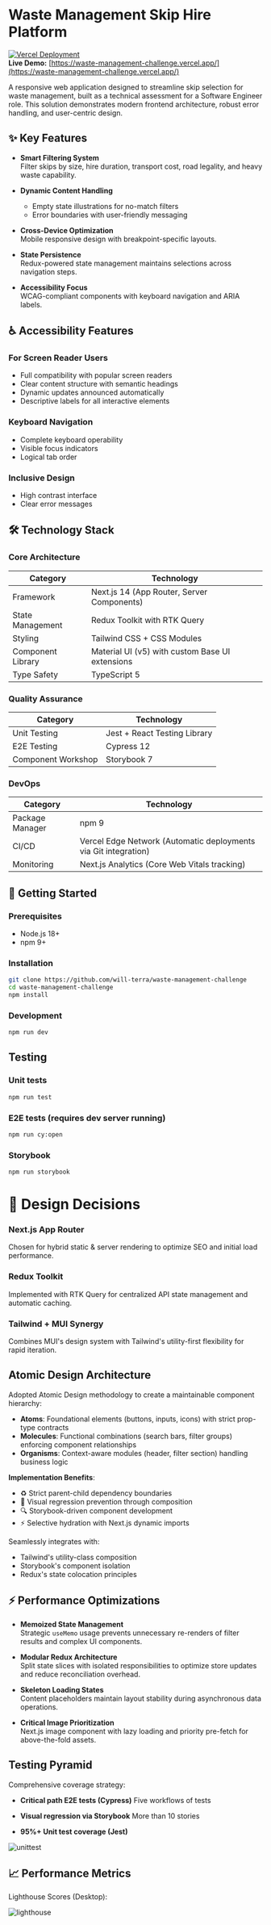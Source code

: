 # Waste Management Skip Hire Platform

[![Vercel Deployment](https://img.shields.io/badge/Deployed%20on-Vercel-black?logo=vercel)](https://waste-management-challenge.vercel.app/)  
**Live Demo:** [https://waste-management-challenge.vercel.app/](https://waste-management-challenge.vercel.app/)

A responsive web application designed to streamline skip selection for waste management, built as a technical assessment for a Software Engineer role. This solution demonstrates modern frontend architecture, robust error handling, and user-centric design.

## ✨ Key Features

- **Smart Filtering System**  
  Filter skips by size, hire duration, transport cost, road legality, and heavy waste capability.
  
- **Dynamic Content Handling**
  - Empty state illustrations for no-match filters
  - Error boundaries with user-friendly messaging

- **Cross-Device Optimization**  
  Mobile responsive design with breakpoint-specific layouts.

- **State Persistence**  
  Redux-powered state management maintains selections across navigation steps.

- **Accessibility Focus**  
  WCAG-compliant components with keyboard navigation and ARIA labels.

## ♿  Accessibility Features
  
### For Screen Reader Users
- Full compatibility with popular screen readers
- Clear content structure with semantic headings
- Dynamic updates announced automatically
- Descriptive labels for all interactive elements

### Keyboard Navigation
- Complete keyboard operability
- Visible focus indicators
- Logical tab order

### Inclusive Design
- High contrast interface
- Clear error messages

## 🛠 Technology Stack

### Core Architecture
| Category              | Technology                                                                 |
|-----------------------|----------------------------------------------------------------------------|
| Framework             | Next.js 14 (App Router, Server Components)                                 |
| State Management      | Redux Toolkit with RTK Query                                               |
| Styling               | Tailwind CSS + CSS Modules                                                 |
| Component Library     | Material UI (v5) with custom Base UI extensions                            |
| Type Safety           | TypeScript 5                                                               |

### Quality Assurance
| Category              | Technology                                                                 |
|-----------------------|----------------------------------------------------------------------------|
| Unit Testing          | Jest + React Testing Library                                               |
| E2E Testing           | Cypress 12                                                                 |
| Component Workshop    | Storybook 7                                                                |

### DevOps
| Category              | Technology                                                                 |
|-----------------------|----------------------------------------------------------------------------|
| Package Manager       | npm 9                                                                      |
| CI/CD                 | Vercel Edge Network (Automatic deployments via Git integration)            |
| Monitoring            | Next.js Analytics (Core Web Vitals tracking)                               |

## 🚀 Getting Started

### Prerequisites
- Node.js 18+
- npm 9+

### Installation
```bash
git clone https://github.com/will-terra/waste-management-challenge
cd waste-management-challenge
npm install
```

### Development
```bash
npm run dev
```

## Testing
### Unit tests
```bash
npm run test
```


### E2E tests (requires dev server running)
```bash
npm run cy:open
```

### Storybook
```bash
npm run storybook
```

# 🧠 Design Decisions

### Next.js App Router
Chosen for hybrid static & server rendering to optimize SEO and initial load performance.

### Redux Toolkit
Implemented with RTK Query for centralized API state management and automatic caching.

### Tailwind + MUI Synergy
Combines MUI's design system with Tailwind's utility-first flexibility for rapid iteration.

## Atomic Design Architecture
Adopted Atomic Design methodology to create a maintainable component hierarchy:

- **Atoms**: Foundational elements (buttons, inputs, icons) with strict prop-type contracts  
- **Molecules**: Functional combinations (search bars, filter groups) enforcing component relationships
- **Organisms**: Context-aware modules (header, filter section) handling business logic  

**Implementation Benefits**:
- ♻️ Strict parent-child dependency boundaries
- 🧩 Visual regression prevention through composition
- 🔍 Storybook-driven component development
- ⚡ Selective hydration with Next.js dynamic imports

Seamlessly integrates with:
- Tailwind's utility-class composition
- Storybook's component isolation
- Redux's state colocation principles

## ⚡ Performance Optimizations

- **Memoized State Management**  
  Strategic `useMemo` usage prevents unnecessary re-renders of filter results and complex UI components.

- **Modular Redux Architecture**  
  Split state slices with isolated responsibilities to optimize store updates and reduce reconciliation overhead.

- **Skeleton Loading States**  
  Content placeholders maintain layout stability during asynchronous data operations.

- **Critical Image Prioritization**  
  Next.js image component with lazy loading and priority pre-fetch for above-the-fold assets.
  

## Testing Pyramid

Comprehensive coverage strategy:

- **Critical path E2E tests (Cypress)**
  Five workflows of tests
  
- **Visual regression via Storybook**
  More than 10 stories
  
- **95%+ Unit test coverage (Jest)**

![unittest](https://github.com/user-attachments/assets/c5c93249-0d5e-4550-aee1-0e4de0fbc0a6)



## 📈 Performance Metrics

Lighthouse Scores (Desktop):

![lighthouse](https://github.com/user-attachments/assets/b558b8df-163d-4a10-ad17-ae142810760e)

